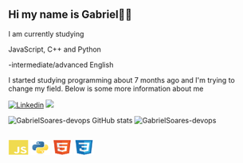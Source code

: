 
## Hi my name is Gabriel👋🏽

I am currently studying

JavaScript, C++ and Python

-intermediate/advanced English 

I started studying programming about 7 months ago and I'm trying to change my field. 
Below is some more information about me

[![Linkedin](https://img.shields.io/badge/LinkedIn-0077B5?style=for-the-badge&logo=linkedin&logoColor=white)](www.linkedin.com/in/gabriel-soares007)
  <a href = "mailto:gabrielsoaresdasilvajob@gmail.com"><img src="https://img.shields.io/badge/-Gmail-%23333?style=for-the-badge&logo=gmail&logoColor=white" target="_blank"></a>

![GabrielSoares-devops GitHub stats](https://github-readme-stats.vercel.app/api?username=GabrielSoares-devops&show_icons=true)
![GabrielSoares-devops](https://github-readme-stats.vercel.app/api/top-langs/?username={GabrielSoares-devops}&theme=blue-red)

<div style="display: inline_block"><br>

          
          
  <img align="center" alt="Gabriel-Js" height="30" width="40" src="https://raw.githubusercontent.com/devicons/devicon/master/icons/javascript/javascript-plain.svg">
  <img align="center" alt="Gabriel-Python" height="30" width="40" src="https://raw.githubusercontent.com/devicons/devicon/master/icons/python/python-original.svg">


                      
  <img align="center" alt="Gabriel-HTML" height="30" width="40" src="https://raw.githubusercontent.com/devicons/devicon/master/icons/html5/html5-original.svg">
  <img align="center" alt="Gabriel-CSS" height="30" width="40" src="https://raw.githubusercontent.com/devicons/devicon/master/icons/css3/css3-original.svg">


</div>
  
  ##
 
 


  

